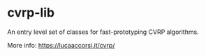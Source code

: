 # cvrp-lib
An entry level set of classes for fast-prototyping CVRP algorithms.

More info: https://lucaaccorsi.it/cvrp/
